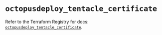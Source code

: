 # `octopusdeploy_tentacle_certificate`

Refer to the Terraform Registry for docs: [`octopusdeploy_tentacle_certificate`](https://registry.terraform.io/providers/octopusdeploylabs/octopusdeploy/0.43.2/docs/resources/tentacle_certificate).
